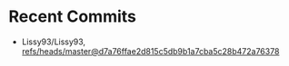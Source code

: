# Recent Commits

<!-- START gadpp -->
- Lissy93/Lissy93, [refs/heads/master@d7a76ffae2d815c5db9b1a7cba5c28b472a76378](https://github.com/Lissy93/Lissy93/commit/d7a76ffae2d815c5db9b1a7cba5c28b472a76378)
